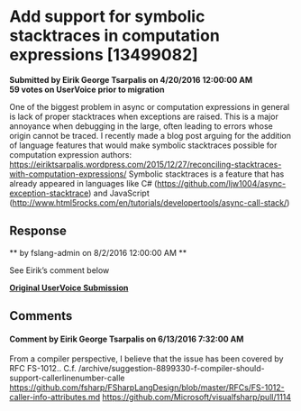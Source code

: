 # Add support for symbolic stacktraces in computation expressions [13499082] #

**Submitted by Eirik George Tsarpalis on 4/20/2016 12:00:00 AM**  
**59 votes on UserVoice prior to migration**  

One of the biggest problem in async or computation expressions in general is lack of proper stacktraces when exceptions are raised. This is a major annoyance when debugging in the large, often leading to errors whose origin cannot be traced.
I recently made a blog post arguing for the addition of language features that would make symbolic stacktraces possible for computation expression authors: https://eiriktsarpalis.wordpress.com/2015/12/27/reconciling-stacktraces-with-computation-expressions/
Symbolic stacktraces is a feature that has already appeared in languages like C# (https://github.com/ljw1004/async-exception-stacktrace) and JavaScript (http://www.html5rocks.com/en/tutorials/developertools/async-call-stack/)



## Response ##
** by fslang-admin on 8/2/2016 12:00:00 AM **

See Eirik’s comment below


**[Original UserVoice Submission](https://fslang.uservoice.com/forums/245727-f-language/suggestions/13499082)**


## Comments ##


#### Comment by Eirik George Tsarpalis on 6/13/2016 7:32:00 AM ####
From a compiler perspective, I believe that the issue has been covered by RFC FS-1012..
C.f.
/archive/suggestion-8899330-f-compiler-should-support-callerlinenumber-calle
https://github.com/fsharp/FSharpLangDesign/blob/master/RFCs/FS-1012-caller-info-attributes.md
https://github.com/Microsoft/visualfsharp/pull/1114

